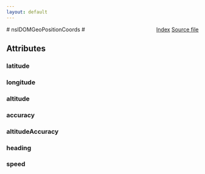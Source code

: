 ```yaml
---
layout: default
---
```

<div class='links' style='float:right'><a href="../index.html">Index</a>
<a href="http://dxr.mozilla.org/mozilla-central/source/dom/interfaces/geolocation/nsIDOMGeoPositionCoords.idl">Source file</a>
</div>
# nsIDOMGeoPositionCoords #

## Attributes ##

### latitude ###

### longitude ###

### altitude ###

### accuracy ###

### altitudeAccuracy ###

### heading ###

### speed ###
